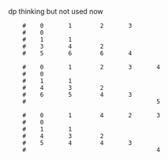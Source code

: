 dp thinking but not used now

     
        #    0       1        2       3
        #    0
        #    1       1
        #    3       4        2
        #    5       6        6       4

        #    0       1        2       3       4
        #    0
        #    1       1
        #    4       3        2
        #    6       5        4       3
        #                                     5

        #    0       1        4       2       3
        #    0
        #    1       1
        #    4       3        2
        #    5       4        4       3
        #                                     4

